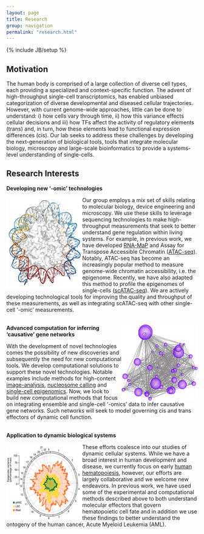 ```yaml
---
layout: page
title: Research
group: navigation
permalink: "research.html"
---
```

{% include JB/setup %}

Motivation
----------

The human body is comprised of a large collection of diverse cell types, each providing a specialized and context-specific function. The advent of high-throughput single-cell transcriptomics, has enabled unbiased categorization of diverse developmental and diseased cellular trajectories. However, with current genome-wide approaches, little can be done to understand: i) how cells vary through time, ii) how this variance effects cellular decisions and iii) how TFs affect the activity of regulatory elements (trans) and, in turn, how these elements lead to functional expression differences (cis). Our lab seeks to address these challenges by developing the next-generation of biological tools, tools that integrate molecular biology, microscopy and large-scale bioinformatics to provide a systems-level understanding of single-cells.


Research Interests
------------------

<B> Developing new ‘-omic’ technologies </B>

<img alt="nucleosome-small" align="left" src="media/research/nucleosome-small.jpg" width="200" height="240"/>

Our group employs a mix set of skills relating to molecular biology, device engineering and microscopy. We use these skills to leverage sequencing technologies to make high-throughput measurements that seek to better understand gene regulation within living systems. For example, in previous work, we have developed <a href="http://www.nature.com/nbt/journal/v32/n6/abs/nbt.2880.html" target="_blank">RNA-MaP</a> and Assay for Transpose Accessible Chromatin (<a href="http://www.nature.com/nmeth/journal/v10/n12/abs/nmeth.2688.html" target="_blank">ATAC-seq</a>). Notably, ATAC-seq has become an increasingly popular method to measure genome-wide chromatin accessibility, i.e. the epigenome. Recently, we have also adapted this method to profile the epigenomes of single-cells (<a href="http://www.nature.com/nature/journal/v523/n7561/full/nature14590.html" target="_blank">scATAC-seq</a>). We are actively developing technological tools for improving the quality and throughput of these measurements, as well as integrating scATAC-seq with other single-cell ‘-omic’ measurements.
<br><br>

<img alt="network" align="right" src="media/research/network.jpg" width="200" height="200"/>

<B> Advanced computation for inferring ‘causative’ gene networks </B>

With the development of novel technologies comes the possibility of new discoveries and subsequently the need for new computational tools. We develop computational solutions to support these novel technologies. Notable examples include methods for high-content <a href="http://www.nature.com/nbt/journal/v32/n6/abs/nbt.2880.html" target="_blank">image-analysis</a>, <a href="http://genome.cshlp.org/content/early/2015/08/27/gr.192294.115" target="_blank">nucleosome calling</a> and <a href="http://www.nature.com/nature/journal/v523/n7561/full/nature14590.html" target="_blank">single-cell epigenomics</a>. Now, we look to build new computational methods that focus on integrating ensemble and single-cell ‘-omics’ data to infer causative gene networks. Such networks will seek to model governing cis and trans effectors of dynamic cell function.
<br><br>

<B> Application to dynamic biological systems </B>

<img alt="aml-variance" align="left" src="media/research/aml-variance.jpg" width="200" height="200"/>

These efforts coalesce into our studies of dynamic cellular systems. While we have a broad interest in  human development and disease, we currently focus on early <a href="http://www.nature.com/ng/journal/v48/n10/full/ng.3646.html" target="_blank">human hematopoiesis</a>, however, our efforts are largely collaborative and we welcome new endeavors. In previous work, we have used some of the experimental and computational methods described above to both understand molecular effectors that govern hematopoietic cell fate and in addition we use these findings to better understand the ontogeny of the human cancer, Acute Myeloid Leukemia (AML).
<br><br>
